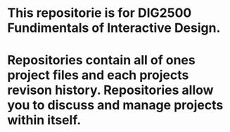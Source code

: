 # This repositorie is for DIG2500 Fundimentals of Interactive Design. 
# Repositories contain all of ones project files and each projects revison history. Repositories allow you to discuss and manage projects within itself. 

